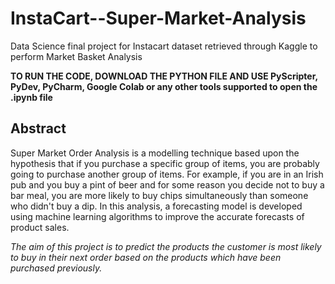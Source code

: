 # InstaCart--Super-Market-Analysis
Data Science final project for Instacart dataset retrieved through Kaggle to perform Market Basket Analysis

**TO RUN THE CODE, DOWNLOAD THE PYTHON FILE AND USE PyScripter, PyDev, PyCharm, Google Colab or any other tools supported to open the .ipynb file**

## Abstract
Super Market Order Analysis is a modelling technique based upon the hypothesis that if you purchase a specific group of items, you are probably going to purchase another group of items. For example, if you are in an Irish pub and you buy a pint of beer and for some reason you decide not to buy a bar meal, you are more likely to buy chips simultaneously than someone who didn't buy a dip. In this analysis, a forecasting model is developed using machine learning algorithms to improve the accurate forecasts of product sales.

*The aim of this project is to predict the products the customer is most likely to buy in their next order based on the products which have been purchased previously.*
